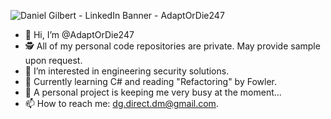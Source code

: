 ![Daniel Gilbert - LinkedIn Banner - AdaptOrDie247](https://user-images.githubusercontent.com/121529996/210121665-253bb9c3-0b42-43f7-871b-05a00858a697.PNG)

- 👋 Hi, I’m @AdaptOrDie247
- :detective: All of my personal code repositories are private. May provide sample upon request.
- 👀 I’m interested in engineering security solutions.
- 🌱 Currently learning C# and reading "Refactoring" by Fowler.
- 💞️ A personal project is keeping me very busy at the moment...
- 📫 How to reach me: dg.direct.dm@gmail.com.

<!---
AdaptOrDie247/AdaptOrDie247 is a ✨ special ✨ repository because its `README.md` (this file) appears on your GitHub profile.
You can click the Preview link to take a look at your changes.
--->
